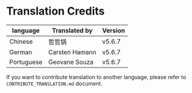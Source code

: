 # Translation Credits

| language   | Translated by  | Version |
|------------|----------------|---------|
| Chinese    | 哲哲锅         | v5.6.7  |
| German     | Carsten Hamann | v5.6.7  |
| Portuguese | Geovane Souza  | v5.6.7  |

If you want to contribute translation to another language, please refer to `CONTRIBUTE_TRANSLATION.md` document.